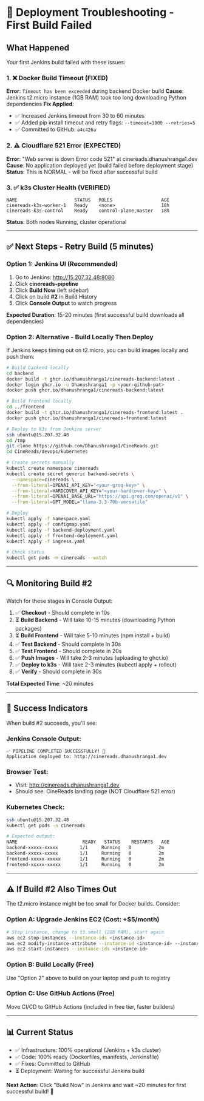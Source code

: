 # 🔧 Deployment Troubleshooting - First Build Failed

## What Happened

Your first Jenkins build failed with these issues:

### 1. ❌ Docker Build Timeout (FIXED)
**Error**: `Timeout has been exceeded` during backend Docker build
**Cause**: Jenkins t2.micro instance (1GB RAM) took too long downloading Python dependencies
**Fix Applied**:
- ✅ Increased Jenkins timeout from 30 to 60 minutes
- ✅ Added pip install timeout and retry flags: `--timeout=1000 --retries=5`
- ✅ Committed to GitHub: `a4c426a`

### 2. ⚠️ Cloudflare 521 Error (EXPECTED)
**Error**: "Web server is down Error code 521" at cinereads.dhanushranga1.dev
**Cause**: No application deployed yet (build failed before deployment stage)
**Status**: This is NORMAL - will be fixed after successful build

### 3. ✅ k3s Cluster Health (VERIFIED)
```
NAME                     STATUS   ROLES                  AGE
cinereads-k3s-worker-1   Ready    <none>                 18h
cinereads-k3s-control    Ready    control-plane,master   18h
```
**Status**: Both nodes Running, cluster operational

---

## ✅ Next Steps - Retry Build (5 minutes)

### Option 1: Jenkins UI (Recommended)
1. Go to Jenkins: http://15.207.32.48:8080
2. Click **cinereads-pipeline**
3. Click **Build Now** (left sidebar)
4. Click on build **#2** in Build History
5. Click **Console Output** to watch progress

**Expected Duration**: 15-20 minutes (first successful build downloads all dependencies)

### Option 2: Alternative - Build Locally Then Deploy

If Jenkins keeps timing out on t2.micro, you can build images locally and push them:

```bash
# Build backend locally
cd backend
docker build -t ghcr.io/dhanushranga1/cinereads-backend:latest .
docker login ghcr.io -u Dhanushranga1 -p <your-github-pat>
docker push ghcr.io/dhanushranga1/cinereads-backend:latest

# Build frontend locally
cd ../frontend
docker build -t ghcr.io/dhanushranga1/cinereads-frontend:latest .
docker push ghcr.io/dhanushranga1/cinereads-frontend:latest

# Deploy to k3s from Jenkins server
ssh ubuntu@15.207.32.48
cd /tmp
git clone https://github.com/Dhanushranga1/CineReads.git
cd CineReads/devops/kubernetes

# Create secrets manually
kubectl create namespace cinereads
kubectl create secret generic backend-secrets \
  --namespace=cinereads \
  --from-literal=OPENAI_API_KEY="<your-groq-key>" \
  --from-literal=HARDCOVER_API_KEY="<your-hardcover-key>" \
  --from-literal=OPENAI_BASE_URL="https://api.groq.com/openai/v1" \
  --from-literal=GPT_MODEL="llama-3.3-70b-versatile"

# Deploy
kubectl apply -f namespace.yaml
kubectl apply -f configmap.yaml
kubectl apply -f backend-deployment.yaml
kubectl apply -f frontend-deployment.yaml
kubectl apply -f ingress.yaml

# Check status
kubectl get pods -n cinereads --watch
```

---

## 🔍 Monitoring Build #2

Watch for these stages in Console Output:

1. ✅ **Checkout** - Should complete in 10s
2. ⏳ **Build Backend** - Will take 10-15 minutes (downloading Python packages)
3. ⏳ **Build Frontend** - Will take 5-10 minutes (npm install + build)
4. ✅ **Test Backend** - Should complete in 30s
5. ✅ **Test Frontend** - Should complete in 20s
6. ✅ **Push Images** - Will take 2-3 minutes (uploading to ghcr.io)
7. ✅ **Deploy to k3s** - Will take 2-3 minutes (kubectl apply + rollout)
8. ✅ **Verify** - Should complete in 30s

**Total Expected Time**: ~20 minutes

---

## 🎯 Success Indicators

When build #2 succeeds, you'll see:

### Jenkins Console Output:
```
✅ PIPELINE COMPLETED SUCCESSFULLY! 🎉
Application deployed to: http://cinereads.dhanushranga1.dev
```

### Browser Test:
- Visit: http://cinereads.dhanushranga1.dev
- Should see: CineReads landing page (NOT Cloudflare 521 error)

### Kubernetes Check:
```bash
ssh ubuntu@15.207.32.48
kubectl get pods -n cinereads

# Expected output:
NAME                        READY   STATUS    RESTARTS   AGE
backend-xxxxx-xxxxx        1/1     Running   0          2m
backend-xxxxx-xxxxx        1/1     Running   0          2m
frontend-xxxxx-xxxxx       1/1     Running   0          2m
frontend-xxxxx-xxxxx       1/1     Running   0          2m
```

---

## ⚠️ If Build #2 Also Times Out

The t2.micro instance might be too small for Docker builds. Consider:

### Option A: Upgrade Jenkins EC2 (Cost: +$5/month)
```bash
# Stop instance, change to t3.small (2GB RAM), start again
aws ec2 stop-instances --instance-ids <instance-id>
aws ec2 modify-instance-attribute --instance-id <instance-id> --instance-type t3.small
aws ec2 start-instances --instance-ids <instance-id>
```

### Option B: Build Locally (Free)
Use "Option 2" above to build on your laptop and push to registry

### Option C: Use GitHub Actions (Free)
Move CI/CD to GitHub Actions (included in free tier, faster builders)

---

## 📊 Current Status

- ✅ Infrastructure: 100% operational (Jenkins + k3s cluster)
- ✅ Code: 100% ready (Dockerfiles, manifests, Jenkinsfile)
- ✅ Fixes: Committed to GitHub
- ⏳ Deployment: Waiting for successful Jenkins build

**Next Action**: Click "Build Now" in Jenkins and wait ~20 minutes for first successful build! 🚀
